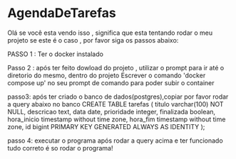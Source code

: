 # AgendaDeTarefas
Olá se você esta vendo isso , significa que esta tentando rodar o meu projeto 
se este é o caso , por favor siga os passos abaixo:

PASSO 1 :
Ter o docker instalado 

Passo 2 :
após ter feito dowload do projeto , utilizar o prompt para ir até o diretorio do mesmo,
dentro do projeto 
Escrever o comando 
'docker compose up' 
no seu prompt de comando para poder subir o container

passo3:
após ter criado o banco de dados(postgres),copiar  por favor rodar a query abaixo no banco 
CREATE TABLE tarefas (
    titulo      varchar(100) NOT NULL,
    descricao   text,
    data        date,
    prioridade  integer,
    finalizada  boolean,
    hora_inicio timestamp without time zone,
    hora_fim    timestamp without time zone,
    id          bigint PRIMARY KEY GENERATED ALWAYS AS IDENTITY
);

passo 4: executar o programa
após rodar a query acima e ter funcionado tudo correto é so rodar o programa!
